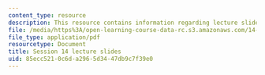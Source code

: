 ```yaml
---
content_type: resource
description: This resource contains information regarding lecture slide 14.
file: /media/https%3A/open-learning-course-data-rc.s3.amazonaws.com/14-581-international-economics-i-spring-2013/85ecc5210c6da2965d3447db9c7f39e0_MIT14_581S13_Lecslides14.pdf
file_type: application/pdf
resourcetype: Document
title: Session 14 lecture slides
uid: 85ecc521-0c6d-a296-5d34-47db9c7f39e0
---
```

